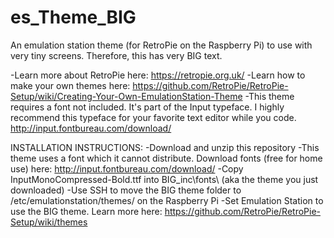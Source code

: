 es_Theme_BIG
=======================

An emulation station theme (for RetroPie on the Raspberry Pi) to use with very tiny screens. Therefore, this has very BIG text.

-Learn more about RetroPie here: https://retropie.org.uk/
-Learn how to make your own themes here: https://github.com/RetroPie/RetroPie-Setup/wiki/Creating-Your-Own-EmulationStation-Theme
-This theme requires a font not included. It's part of the Input typeface. I highly recommend this typeface for your favorite text editor while you code. http://input.fontbureau.com/download/

INSTALLATION INSTRUCTIONS:
-Download and unzip this repository
-This theme uses a font which it cannot distribute. Download fonts (free for home use) here: http://input.fontbureau.com/download/
-Copy InputMonoCompressed-Bold.ttf into BIG\_inc\fonts\ (aka the theme you just downloaded)
-Use SSH to move the BIG theme folder to /etc/emulationstation/themes/ on the Raspberry Pi
-Set Emulation Station to use the BIG theme. Learn more here: https://github.com/RetroPie/RetroPie-Setup/wiki/themes